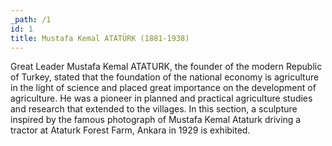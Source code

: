```yaml
---
_path: /1
id: 1
title: Mustafa Kemal ATATÜRK (1881-1938)
---
```


Great Leader Mustafa Kemal ATATURK, the founder of the modern Republic of Turkey, stated that the foundation of the national economy is agriculture in the light of science and placed great importance on the development of agriculture. He was a pioneer in planned and practical agriculture studies and research that extended to the villages. In this section, a sculpture inspired by the famous photograph of Mustafa Kemal Ataturk driving a tractor at Ataturk Forest Farm, Ankara in 1929 is exhibited.